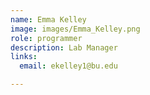 ```yaml
---
name: Emma Kelley
image: images/Emma_Kelley.png
role: programmer
description: Lab Manager
links:
  email: ekelley1@bu.edu

---
```

